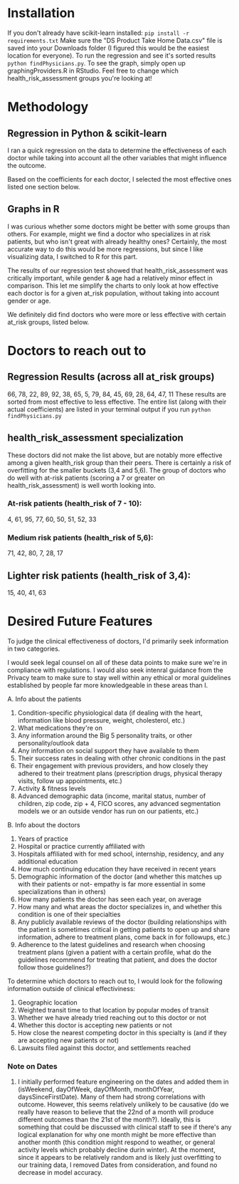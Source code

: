 # Installation
If you don't already have scikit-learn installed:
`pip install -r requirements.txt`
Make sure the "DS Product Take Home Data.csv" file is saved into your Downloads folder (I figured this would be the easiest location for everyone).
To run the regression and see it's sorted results `python findPhysicians.py`.
To see the graph, simply open up graphingProviders.R in RStudio. Feel free to change which health_risk_assessment groups you're looking at!

# Methodology

## Regression in Python & scikit-learn
I ran a quick regression on the data to determine the effectiveness of each doctor while taking into account all the other variables that might influence the outcome. 

Based on the coefficients for each doctor, I selected the most effective ones listed one section below. 

## Graphs in R
I was curious whether some doctors might be better with some groups than others. For example, might we find a doctor who specializes in at risk patients, but who isn't great with already healthy ones? Certainly, the most accurate way to do this would be more regressions, but since I like visualizing data, I switched to R for this part. 

The results of our regression test showed that health_risk_assessment was critically important, while gender & age had a relatively minor effect in comparison. This let me simplify the charts to only look at how effective each doctor is for a given at_risk population, without taking into account gender or age. 

We definitely did find doctors who were more or less effective with certain at_risk groups, listed below. 

# Doctors to reach out to

## Regression Results (across all at_risk groups)
66, 78, 22, 89, 92, 38, 65, 5, 79, 84, 45, 69, 28, 64, 47, 11
These results are sorted from most effective to less effective. The entire list (along with their actual coefficients) are listed in your terminal output if you run `python findPhysicians.py`

## health_risk_assessment specialization
These doctors did not make the list above, but are notably more effective among a given health_risk group than their peers. There is certainly a risk of overfitting for the smaller buckets (3,4 and 5,6). The group of doctors who do well with at-risk patients (scoring a 7 or greater on health_risk_assessment) is well worth looking into. 

### At-risk patients (health_risk of 7 - 10):
4, 61, 95, 77, 60, 50, 51, 52, 33

### Medium risk patients (health_risk of 5,6):
71, 42, 80, 7, 28, 17

## Lighter risk patients (health_risk of 3,4):
15, 40, 41, 63


# Desired Future Features
To judge the clinical effectiveness of doctors, I'd primarily seek information in two categories. 

I would seek legal counsel on all of these data points to make sure we're in compliance with regulations. I would also seek intenral guidance from the Privacy team to make sure to stay well within any ethical or moral guidelines established by people far more knowledgeable in these areas than I. 

A. Info about the patients
1. Condition-specific physiological data (if dealing with the heart, information like blood pressure, weight, cholesterol, etc.)
1. What medications they're on
1. Any information around the Big 5 personality traits, or other personality/outlook data
1. Any information on social support they have available to them
1. Their success rates in dealing with other chronic conditions in the past
1. Their engagement with previous providers, and how closely they adhered to their treatment plans (prescription drugs, physical therapy visits, follow up appointments, etc.)
1. Activity & fitness levels
1. Advanced demographic data (income, marital status, number of children, zip code, zip + 4, FICO scores, any advanced segmentation models we or an outside vendor has run on our patients, etc.)


B. Info about the doctors
1. Years of practice
1. Hospital or practice currently affiliated with
1. Hospitals affiliated with for med school, internship, residency, and any additional education
1. How much continuing education they have received in recent years
1. Demographic information of the doctor (and whether this matches up with their patients or not- empathy is far more essential in some specializations than in others)
1. How many patients the doctor has seen each year, on average
1. How many and what areas the doctor specializes in, and whether this condition is one of their specialties
1. Any publicly available reviews of the doctor (building relationships with the patient is sometimes critical in getting patients to open up and share information, adhere to treatment plans, come back in for followups, etc.)
1. Adherence to the latest guidelines and research when choosing treatment plans (given a patient with a certain profile, what do the guidelines recommend for treating that patient, and does the doctor follow those guidelines?)

To determine which doctors to reach out to, I would look for the following information outside of clinical effectiviness:
1. Geographic location
1. Weighted transit time to that location by popular modes of transit
1. Whether we have already tried reaching out to this doctor or not
1. Whether this doctor is accepting new patients or not
1. How close the nearest competing doctor in this specialty is (and if they are accepting new patients or not)
1. Lawsuits filed against this doctor, and settlements reached


### Note on Dates
1. I initially performed feature engineering on the dates and added them in (isWeekend, dayOfWeek, dayOfMonth, monthOfYear, daysSinceFirstDate). Many of them had strong correlations with outcome. However, this seems relatively unlikely to be causative (do we really have reason to believe that the 22nd of a month will produce different outcomes than the 21st of the month?). Ideally, this is something that could be discussed with clinical staff to see if there's any logical explanation for why one month might be more effective than another month (this condition might respond to weather, or general activity levels which probably decline durin winter). At the moment, since it appears to be relatively random and is likely just overfitting to our training data, I removed Dates from consideration, and found no decrease in model accuracy. 

